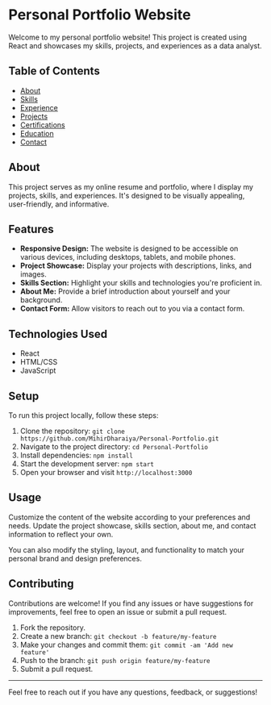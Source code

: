 # Personal Portfolio Website

Welcome to my personal portfolio website! This project is created using React and showcases my skills, projects, and experiences as a data analyst.

## Table of Contents
- [About](#about)
- [Skills](#skills)
- [Experience](#experience)
- [Projects](#projects)
- [Certifications](#certifications)
- [Education](#education)
- [Contact](#contact)

## About
This project serves as my online resume and portfolio, where I display my projects, skills, and experiences. It's designed to be visually appealing, user-friendly, and informative.

## Features
- **Responsive Design:** The website is designed to be accessible on various devices, including desktops, tablets, and mobile phones.
- **Project Showcase:** Display your projects with descriptions, links, and images.
- **Skills Section:** Highlight your skills and technologies you're proficient in.
- **About Me:** Provide a brief introduction about yourself and your background.
- **Contact Form:** Allow visitors to reach out to you via a contact form.

## Technologies Used
- React
- HTML/CSS
- JavaScript

## Setup
To run this project locally, follow these steps:

1. Clone the repository: `git clone https://github.com/MihirDharaiya/Personal-Portfolio.git`
2. Navigate to the project directory: `cd Personal-Portfolio`
3. Install dependencies: `npm install`
4. Start the development server: `npm start`
5. Open your browser and visit `http://localhost:3000`

## Usage
Customize the content of the website according to your preferences and needs. Update the project showcase, skills section, about me, and contact information to reflect your own.

You can also modify the styling, layout, and functionality to match your personal brand and design preferences.

## Contributing
Contributions are welcome! If you find any issues or have suggestions for improvements, feel free to open an issue or submit a pull request.

1. Fork the repository.
2. Create a new branch: `git checkout -b feature/my-feature`
3. Make your changes and commit them: `git commit -am 'Add new feature'`
4. Push to the branch: `git push origin feature/my-feature`
5. Submit a pull request.

---

Feel free to reach out if you have any questions, feedback, or suggestions!
